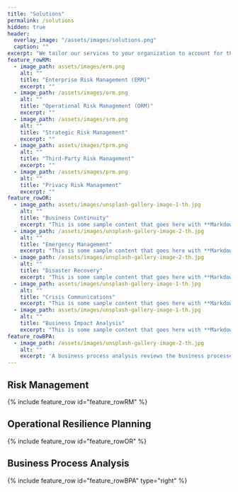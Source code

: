 ```yaml
---
title: "Solutions"
permalink: /solutions
hidden: true
header:
  overlay_image: "/assets/images/solutions.png"
  caption: ""
excerpt: "We tailor our services to your organization to account for the unique factors that create value for you."
feature_rowRM:
  - image_path: assets/images/erm.png
    alt: ""
    title: "Enterprise Risk Management (ERM)"
    excerpt: ""
  - image_path: /assets/images/orm.png
    alt: ""
    title: "Operational Risk Management (ORM)"
    excerpt: ""
  - image_path: /assets/images/srm.png
    alt: ""
    title: "Strategic Risk Management"
    excerpt: ""
  - image_path: assets/images/tprm.png
    alt: ""
    title: "Third-Party Risk Management"
    excerpt: ""
  - image_path: /assets/images/prm.png
    alt: ""
    title: "Privacy Risk Management"
    excerpt: ""
feature_rowOR:
  - image_path: assets/images/unsplash-gallery-image-1-th.jpg
    alt: ""
    title: "Business Continuity"
    excerpt: "This is some sample content that goes here with **Markdown** formatting."
  - image_path: /assets/images/unsplash-gallery-image-2-th.jpg
    alt: ""
    title: "Emergency Management"
    excerpt: "This is some sample content that goes here with **Markdown** formatting."
  - image_path: /assets/images/unsplash-gallery-image-2-th.jpg
    alt: ""
    title: "Disaster Recovery"
    excerpt: "This is some sample content that goes here with **Markdown** formatting."
  - image_path: assets/images/unsplash-gallery-image-1-th.jpg
    alt: ""
    title: "Crisis Communications"
    excerpt: "This is some sample content that goes here with **Markdown** formatting."
  - image_path: assets/images/unsplash-gallery-image-1-th.jpg
    alt: ""
    title: "Business Impact Analysis"
    excerpt: "This is some sample content that goes here with **Markdown** formatting."
feature_rowBPA:
  - image_path: /assets/images/unsplash-gallery-image-2-th.jpg
    alt: ""
    excerpt: 'A business process analysis reviews the business processes in your company, using data to identify and make changes that boost efficiency.'
---
```


## Risk Management

{% include feature_row id="feature_rowRM" %}

## Operational Resilience Planning

{% include feature_row id="feature_rowOR" %}

## Business Process Analysis

{% include feature_row id="feature_rowBPA" type="right" %}
